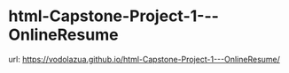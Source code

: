 # html-Capstone-Project-1---OnlineResume

url: https://vodolazua.github.io/html-Capstone-Project-1---OnlineResume/

